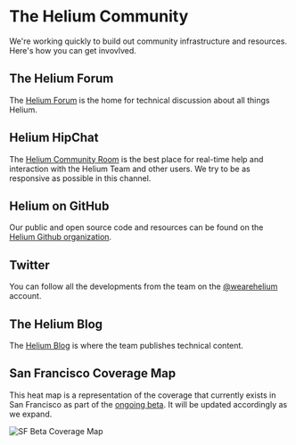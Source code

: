 # The Helium Community

We're working quickly to build out community infrastructure and resources. Here's how you can get invovlved. 


## The Helium Forum

The [Helium Forum](http://forum.helium.co/) is the home for technical discussion about all things Helium. 

## Helium HipChat

The [Helium Community Room](https://www.hipchat.com/g0w30ttrl) is the best place for real-time help and interaction with the Helium Team and other users. We try to be as responsive as possible in this channel.

## Helium on GitHub

Our public and open source code and resources can be found on the [Helium Github organization](https://github.com/helium/). 


## Twitter 

You can follow all the developments from the team on the [@wearehelium](https://twitter.com/wearehelium) account. 

## The Helium Blog 

The [Helium Blog](https://www.helium.co/blog/) is where the team publishes technical content. 

## San Francisco Coverage Map 

This heat map is a representation of the coverage that currently exists in San Francisco as part of the [ongoing beta](https://www.helium.co/#/beta). It will be updated accordingly as we expand.

![SF Beta Coverage Map](https://www.helium.co/docs/img/sf-beta-coverage.png)






